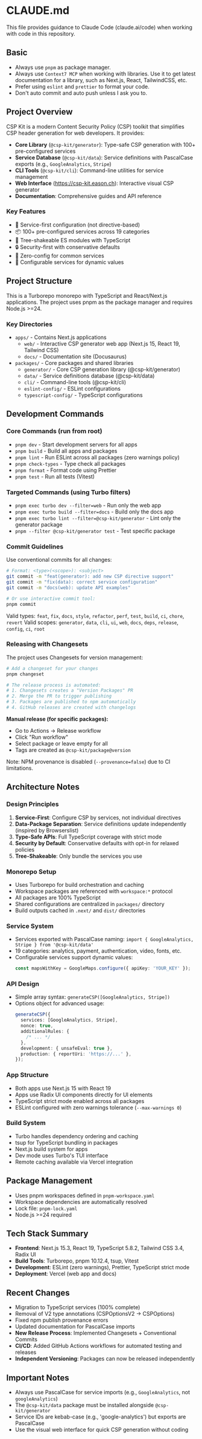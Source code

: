 # CLAUDE.md

This file provides guidance to Claude Code (claude.ai/code) when working with code in this repository.

## Basic

- Always use `pnpm` as package manager.
- Always use `Context7 MCP` when working with libraries. Use it to get latest documentation for a library, such as Next.js, React, TailwindCSS, etc.
- Prefer using `eslint` and `prettier` to format your code.
- Don't auto commit and auto push unless I ask you to.

## Project Overview

CSP Kit is a modern Content Security Policy (CSP) toolkit that simplifies CSP header generation for web developers. It provides:

- **Core Library** (`@csp-kit/generator`): Type-safe CSP generation with 100+ pre-configured services
- **Service Database** (`@csp-kit/data`): Service definitions with PascalCase exports (e.g., `GoogleAnalytics`, `Stripe`)
- **CLI Tools** (`@csp-kit/cli`): Command-line utilities for service management
- **Web Interface** (https://csp-kit.eason.ch): Interactive visual CSP generator
- **Documentation**: Comprehensive guides and API reference

### Key Features

- 🎯 Service-first configuration (not directive-based)
- 📦 100+ pre-configured services across 19 categories
- 🌳 Tree-shakeable ES modules with TypeScript
- 🔒 Security-first with conservative defaults
- 🚀 Zero-config for common services
- 🔧 Configurable services for dynamic values

## Project Structure

This is a Turborepo monorepo with TypeScript and React/Next.js applications. The project uses pnpm as the package manager and requires Node.js >=24.

### Key Directories

- `apps/` - Contains Next.js applications
  - `web/` - Interactive CSP generator web app (Next.js 15, React 19, Tailwind CSS)
  - `docs/` - Documentation site (Docusaurus)
- `packages/` - Core packages and shared libraries
  - `generator/` - Core CSP generation library (@csp-kit/generator)
  - `data/` - Service definitions database (@csp-kit/data)
  - `cli/` - Command-line tools (@csp-kit/cli)
  - `eslint-config/` - ESLint configurations
  - `typescript-config/` - TypeScript configurations

## Development Commands

### Core Commands (run from root)

- `pnpm dev` - Start development servers for all apps
- `pnpm build` - Build all apps and packages
- `pnpm lint` - Run ESLint across all packages (zero warnings policy)
- `pnpm check-types` - Type check all packages
- `pnpm format` - Format code using Prettier
- `pnpm test` - Run all tests (Vitest)

### Targeted Commands (using Turbo filters)

- `pnpm exec turbo dev --filter=web` - Run only the web app
- `pnpm exec turbo build --filter=docs` - Build only the docs app
- `pnpm exec turbo lint --filter=@csp-kit/generator` - Lint only the generator package
- `pnpm --filter @csp-kit/generator test` - Test specific package

### Commit Guidelines

Use conventional commits for all changes:

```bash
# Format: <type>(<scope>): <subject>
git commit -m "feat(generator): add new CSP directive support"
git commit -m "fix(data): correct service configuration"
git commit -m "docs(web): update API examples"

# Or use interactive commit tool:
pnpm commit
```

Valid types: `feat`, `fix`, `docs`, `style`, `refactor`, `perf`, `test`, `build`, `ci`, `chore`, `revert`
Valid scopes: `generator`, `data`, `cli`, `ui`, `web`, `docs`, `deps`, `release`, `config`, `ci`, `root`

### Releasing with Changesets

The project uses Changesets for version management:

```bash
# Add a changeset for your changes
pnpm changeset

# The release process is automated:
# 1. Changesets creates a "Version Packages" PR
# 2. Merge the PR to trigger publishing
# 3. Packages are published to npm automatically
# 4. GitHub releases are created with changelogs
```

**Manual release (for specific packages):**

- Go to Actions → Release workflow
- Click "Run workflow"
- Select package or leave empty for all
- Tags are created as `@csp-kit/package@version`

Note: NPM provenance is disabled (`--provenance=false`) due to CI limitations.

## Architecture Notes

### Design Principles

1. **Service-First**: Configure CSP by services, not individual directives
2. **Data-Package Separation**: Service definitions update independently (inspired by Browserslist)
3. **Type-Safe APIs**: Full TypeScript coverage with strict mode
4. **Security by Default**: Conservative defaults with opt-in for relaxed policies
5. **Tree-Shakeable**: Only bundle the services you use

### Monorepo Setup

- Uses Turborepo for build orchestration and caching
- Workspace packages are referenced with `workspace:*` protocol
- All packages are 100% TypeScript
- Shared configurations are centralized in `packages/` directory
- Build outputs cached in `.next/` and `dist/` directories

### Service System

- Services exported with PascalCase naming: `import { GoogleAnalytics, Stripe } from '@csp-kit/data'`
- 19 categories: analytics, payment, authentication, video, fonts, etc.
- Configurable services support dynamic values:
  ```typescript
  const mapsWithKey = GoogleMaps.configure({ apiKey: 'YOUR_KEY' });
  ```

### API Design

- Simple array syntax: `generateCSP([GoogleAnalytics, Stripe])`
- Options object for advanced usage:
  ```typescript
  generateCSP({
    services: [GoogleAnalytics, Stripe],
    nonce: true,
    additionalRules: {
      /* ... */
    },
    development: { unsafeEval: true },
    production: { reportUri: 'https://...' },
  });
  ```

### App Structure

- Both apps use Next.js 15 with React 19
- Apps use Radix UI components directly for UI elements
- TypeScript strict mode enabled across all packages
- ESLint configured with zero warnings tolerance (`--max-warnings 0`)

### Build System

- Turbo handles dependency ordering and caching
- tsup for TypeScript bundling in packages
- Next.js build system for apps
- Dev mode uses Turbo's TUI interface
- Remote caching available via Vercel integration

## Package Management

- Uses pnpm workspaces defined in `pnpm-workspace.yaml`
- Workspace dependencies are automatically resolved
- Lock file: `pnpm-lock.yaml`
- Node.js >=24 required

## Tech Stack Summary

- **Frontend**: Next.js 15.3, React 19, TypeScript 5.8.2, Tailwind CSS 3.4, Radix UI
- **Build Tools**: Turborepo, pnpm 10.12.4, tsup, Vitest
- **Development**: ESLint (zero warnings), Prettier, TypeScript strict mode
- **Deployment**: Vercel (web app and docs)

## Recent Changes

- Migration to TypeScript services (100% complete)
- Removal of V2 type annotations (CSPOptionsV2 → CSPOptions)
- Fixed npm publish provenance errors
- Updated documentation for PascalCase imports
- **New Release Process**: Implemented Changesets + Conventional Commits
- **CI/CD**: Added GitHub Actions workflows for automated testing and releases
- **Independent Versioning**: Packages can now be released independently

## Important Notes

- Always use PascalCase for service imports (e.g., `GoogleAnalytics`, not `googleAnalytics`)
- The `@csp-kit/data` package must be installed alongside `@csp-kit/generator`
- Service IDs are kebab-case (e.g., 'google-analytics') but exports are PascalCase
- Use the visual web interface for quick CSP generation without coding
